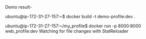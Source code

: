 Demo result-

ubuntu@ip-172-31-27-157:~$ docker build -t demo-profile:dev .

ubuntu@ip-172-31-27-157:~/my_profile$ docker run -p 8000:8000 web_profile:dev
Watching for file changes with StatReloader



